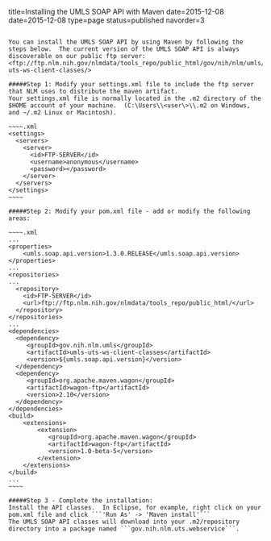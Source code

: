 title=Installing the UMLS SOAP API with Maven
date=2015-12-08
date=2015-12-08
type=page
status=published
navorder=3
~~~~~~

You can install the UMLS SOAP API by using Maven by following the steps below.  The current version of the UMLS SOAP API is always discoverable on our public ftp server:
<ftp://ftp.nlm.nih.gov/nlmdata/tools_repo/public_html/gov/nih/nlm/umls/umls-uts-ws-client-classes/>

#####Step 1: Modify your settings.xml file to include the ftp server that NLM uses to distribute the maven artifact.
Your settings.xml file is normally located in the .m2 directory of the $HOME account of your machine.  (C:\Users\\<user\>\\.m2 on Windows, and ~/.m2 Linux or Macintosh).

~~~~.xml
<settings>
  <servers>
    <server>
      <id>FTP-SERVER</id>
      <username>anonymous</username>
      <password></password>
    </server> 
  </servers>
</settings>
~~~~

#####Step 2: Modify your pom.xml file - add or modify the following areas:

~~~~.xml
...
<properties>
    <umls.soap.api.version>1.3.0.RELEASE</umls.soap.api.version>
</properties>
...
<repositories>
...
  <repository>
    <id>FTP-SERVER</id>
    <url>ftp://ftp.nlm.nih.gov/nlmdata/tools_repo/public_html/</url>
  </repository>
</repositories>
...
<dependencies>
  <dependency>
     <groupId>gov.nih.nlm.umls</groupId>
     <artifactId>umls-uts-ws-client-classes</artifactId>
     <version>${umls.soap.api.version}</version>
  </dependency>
  <dependency>
     <groupId>org.apache.maven.wagon</groupId>
     <artifactId>wagon-ftp</artifactId>
     <version>2.10</version>      
  </dependency>
</dependencies>
<build>
    <extensions>
        <extension>
           <groupId>org.apache.maven.wagon</groupId>
           <artifactId>wagon-ftp</artifactId>
           <version>1.0-beta-5</version>
        </extension>
    </extensions>
</build>
...
~~~~

#####Step 3 - Complete the installation:
Install the API classes.  In Eclipse, for example, right click on your pom.xml file and click ```'Run As' -> 'Maven install'```
The UMLS SOAP API classes will download into your .m2/repository directory into a package named ```gov.nih.nlm.uts.webservice```.